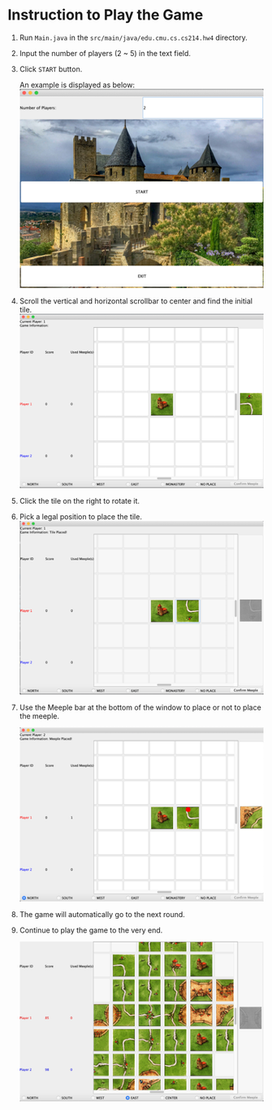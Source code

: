 # Instruction to Play the Game

1. Run `Main.java` in the `src/main/java/edu.cmu.cs.cs214.hw4` directory. 

2. Input the number of players (2 ~ 5) in the text field.

3. Click `START` button. 

   An example is displayed as below: ![1](/screen_shots/1.png)

4. Scroll the vertical and horizontal scrollbar to center and find the initial tile.  ![2](/screen_shots/2.png)

5. Click the tile on the right to rotate it. 

6. Pick a legal position to place the tile. ![3](/screen_shots/3.png)

7. Use the Meeple bar at the bottom of the window to place or not to place the meeple. 

   ![4](/screen_shots/4.png)

8. The game will automatically go to the next round. 

9. Continue to play the game to the very end. 

   ![5](/screen_shots/5.jpg)

